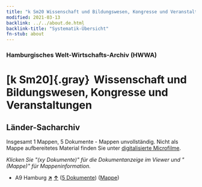 ```yaml
---
title: "k Sm20 Wissenschaft und Bildungswesen, Kongresse und Veranstaltungen"
modified: 2021-03-13
backlink: ../../about.de.html
backlink-title: "Systematik-Übersicht"
fn-stub: about
---
```


### Hamburgisches Welt-Wirtschafts-Archiv (HWWA)

# [k Sm20]{.gray}&#8201; Wissenschaft und Bildungswesen, Kongresse und Veranstaltungen&#160; 







## Länder-Sacharchiv




Insgesamt 1 Mappen, 5 Dokumente - Mappen unvollständig.
Nicht als Mappe aufbereitetes Material finden Sie unter [digitalisierte Microfilme](/film/h1_sh.de.html).

_Klicken Sie "(xy Dokumente)" für die Dokumentanzeige im Viewer und "(Mappe)" für Mappeninformation._



- A9 Hamburg [**&nearr;**](../../../geo/i/140905/about.de.html "Hamburg (alle Mappen)") [**&uarr;**](../../../geo/about.de.html#A9 "Ländersystematik") (<a href="https://pm20.zbw.eu/iiifview/folder/sh/140905,181141" title="über: Hamburg : Wissenschaft und Bildungswesen, Kongresse und Veranstaltungen" target="_blank">5 Dokumente</a>) ([Mappe](../../../../folder/sh/1409xx/140905/1811xx/181141/about.de.html))








